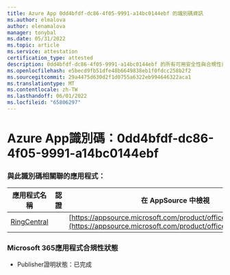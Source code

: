 ```yaml
---
title: Azure App 0dd4bfdf-dc86-4f05-9991-a14bc0144ebf 的識別碼資訊
ms.author: elmalova
author: elenamalova
manager: tonybal
ms.date: 05/31/2022
ms.topic: article
ms.service: attestation
certification_type: attested
description: 0dd4bfdf-dc86-4f05-9991-a14bc0144ebf 的所有可用安全性與合規性資訊。
ms.openlocfilehash: e5becd9fb51dfe48b6649838eb1f0fdcc258b2f2
ms.sourcegitcommit: 29a4475d630d2f1d0755a6322eb994646322aca1
ms.translationtype: MT
ms.contentlocale: zh-TW
ms.lasthandoff: 06/01/2022
ms.locfileid: "65806297"
---
```

# <a name="azure-app-id-0dd4bfdf-dc86-4f05-9991-a14bc0144ebf"></a>Azure App識別碼：0dd4bfdf-dc86-4f05-9991-a14bc0144ebf


### <a name="apps-associated-with-this-id"></a>與此識別碼相關聯的應用程式：
| **應用程式名稱** | **認證** | **在 AppSource 中檢視** |
|--------------|---------------|-----------------------|
| [RingCentral](../forward/WA200000135.md) |  | [https://appsource.microsoft.com/product/office/WA200000135](https://appsource.microsoft.com/product/office/WA200000135) |

### <a name="microsoft-365-app-compliance-status"></a>Microsoft 365應用程式合規性狀態
- Publisher證明狀態：已完成
